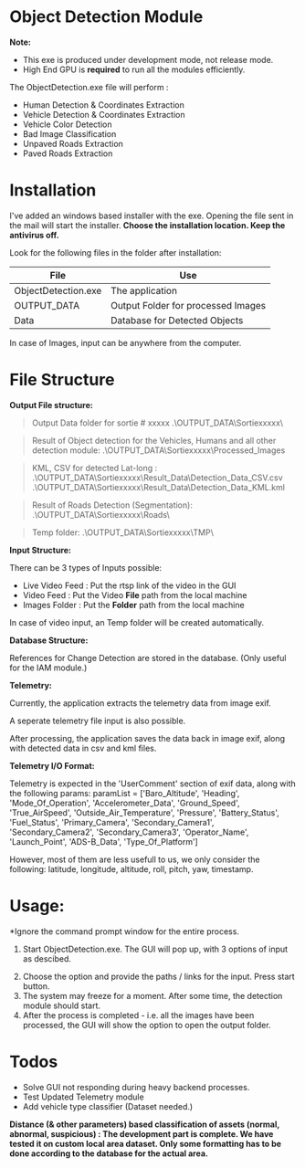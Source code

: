 # Object Detection Module

**Note:**
* This exe is produced under development mode, not release mode.
* High End GPU is **required** to run all the modules efficiently.

The ObjectDetection.exe file will perform :
- Human Detection & Coordinates Extraction
- Vehicle Detection & Coordinates Extraction
- Vehicle Color Detection
- Bad Image Classification
- Unpaved Roads Extraction
- Paved Roads Extraction

# Installation

I've added an windows based installer with the exe. Opening the file sent in the mail will start the installer.
**Choose the installation location. Keep the antivirus off.**

Look for the following files in the folder after installation:


| File | Use |
| ------ | ------ |
| ObjectDetection.exe | The application |
| OUTPUT_DATA | Output Folder for processed Images |
| Data | Database for Detected Objects |

In case of Images, input can be anywhere from the computer.

# File Structure

**Output File structure:**

>   Output Data folder for sortie # xxxxx
    .\OUTPUT_DATA\Sortiexxxxx\

>   Result of Object detection for the Vehicles, Humans and all other detection         module:
    .\OUTPUT_DATA\Sortiexxxxx\Processed_Images

>   KML, CSV for detected Lat-long :
    .\OUTPUT_DATA\Sortiexxxxx\Result_Data\Detection_Data_CSV.csv
    .\OUTPUT_DATA\Sortiexxxxx\Result_Data\Detection_Data_KML.kml
    
>   Result of Roads Detection (Segmentation):
    .\OUTPUT_DATA\Sortiexxxxx\Roads\
    
>   Temp folder:
    .\OUTPUT_DATA\Sortiexxxxx\TMP\
    
    
**Input Structure:**

There can be 3 types of Inputs possible:
*   Live Video Feed : Put the rtsp link of the video in the GUI
*   Video Feed      : Put the Video **File** path from the local machine
*   Images Folder : Put the **Folder** path from the local machine 

In case of video input, an Temp folder will be created automatically.

**Database Structure:**

References for Change Detection are stored in the database. (Only useful for the IAM module.)


**Telemetry:**

Currently, the application extracts the telemetry data from image exif.

A seperate telemetry file input is also possible.

After processing, the application saves the data back in image exif, along with detected data in csv and kml files.

**Telemetry I/O Format:**

Telemetry is expected in the 'UserComment' section of exif data, along with the following params:
paramList = ['Baro_Altitude', 'Heading', 'Mode_Of_Operation', 'Accelerometer_Data', 'Ground_Speed',
		 'True_AirSpeed', 'Outside_Air_Temperature', 'Pressure', 'Battery_Status', 'Fuel_Status', 'Primary_Camera',
		 'Secondary_Camera1', 'Secondary_Camera2', 'Secondary_Camera3', 'Operator_Name', 'Launch_Point', 'ADS-B_Data',
		 'Type_Of_Platform']

However, most of them are less usefull to us, we only consider the following:
latitude, longitude, altitude, roll, pitch, yaw, timestamp.

# Usage:

*Ignore the command prompt window for the entire process.

1)  Start ObjectDetection.exe. The GUI will pop up, with 3 options of input as descibed.
2.  Choose the option and provide the paths / links for the input. Press start button.
3.  The system may freeze for a moment. After some time, the detection module should start.
4.  After the process is completed - i.e. all the images have been processed, the GUI will show the option to open the output folder.


# Todos

*   Solve GUI not responding during heavy backend processes.
*   Test Updated Telemetry module
*   Add vehicle type classifier (Dataset needed.)

**Distance (& other parameters) based classification of assets (normal, abnormal, suspicious) : The development part is complete. We have tested it on custom local area dataset. Only some formatting has to be done according to the database for the actual area.**
